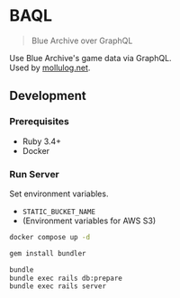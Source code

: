 # BAQL

> Blue Archive over GraphQL

Use Blue Archive's game data via GraphQL.  
Used by [mollulog.net](https://mollulog.net).

## Development

### Prerequisites

- Ruby 3.4+
- Docker

### Run Server

Set environment variables.

- `STATIC_BUCKET_NAME`
- (Environment variables for AWS S3)

```bash
docker compose up -d

gem install bundler

bundle
bundle exec rails db:prepare
bundle exec rails server
```
